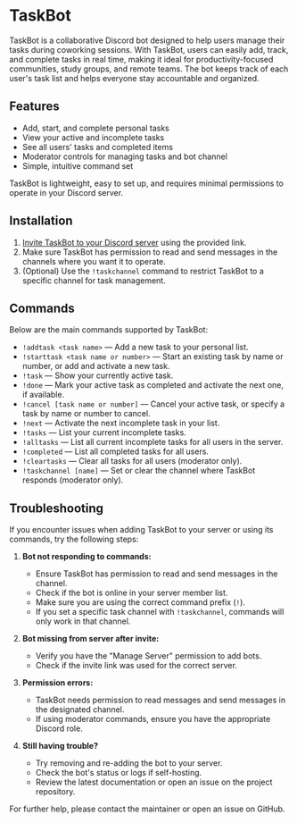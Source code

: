
# TaskBot

TaskBot is a collaborative Discord bot designed to help users manage their tasks during coworking sessions. With TaskBot, users can easily add, track, and complete tasks in real time, making it ideal for productivity-focused communities, study groups, and remote teams. The bot keeps track of each user's task list and helps everyone stay accountable and organized.

## Features

- Add, start, and complete personal tasks
- View your active and incomplete tasks
- See all users' tasks and completed items
- Moderator controls for managing tasks and bot channel
- Simple, intuitive command set

TaskBot is lightweight, easy to set up, and requires minimal permissions to operate in your Discord server.


## Installation

1. [Invite TaskBot to your Discord server](https://discord.com/oauth2/authorize?client_id=1315235406345928774) using the provided link.
2. Make sure TaskBot has permission to read and send messages in the channels where you want it to operate.
3. (Optional) Use the `!taskchannel` command to restrict TaskBot to a specific channel for task management.


## Commands

Below are the main commands supported by TaskBot:

- `!addtask <task name>` — Add a new task to your personal list.
- `!starttask <task name or number>` — Start an existing task by name or number, or add and activate a new task.
- `!task` — Show your currently active task.
- `!done` — Mark your active task as completed and activate the next one, if available.
- `!cancel [task name or number]` — Cancel your active task, or specify a task by name or number to cancel.
- `!next` — Activate the next incomplete task in your list.
- `!tasks` — List your current incomplete tasks.
- `!alltasks` — List all current incomplete tasks for all users in the server.
- `!completed` — List all completed tasks for all users.
- `!cleartasks` — Clear all tasks for all users (moderator only).
- `!taskchannel [name]` — Set or clear the channel where TaskBot responds (moderator only).

## Troubleshooting

If you encounter issues when adding TaskBot to your server or using its commands, try the following steps:

1. **Bot not responding to commands:**

	- Ensure TaskBot has permission to read and send messages in the channel.
	- Check if the bot is online in your server member list.
	- Make sure you are using the correct command prefix (`!`).
	- If you set a specific task channel with `!taskchannel`, commands will only work in that channel.

2. **Bot missing from server after invite:**

	- Verify you have the "Manage Server" permission to add bots.
	- Check if the invite link was used for the correct server.

3. **Permission errors:**

	- TaskBot needs permission to read messages and send messages in the designated channel.
	- If using moderator commands, ensure you have the appropriate Discord role.

4. **Still having trouble?**

	- Try removing and re-adding the bot to your server.
	- Check the bot's status or logs if self-hosting.
	- Review the latest documentation or open an issue on the project repository.

For further help, please contact the maintainer or open an issue on GitHub.
